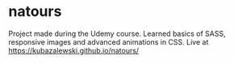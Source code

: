 # natours
Project made during the Udemy course. Learned basics of SASS, responsive images and advanced animations in CSS.
Live at https://kubazalewski.github.io/natours/
